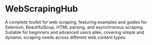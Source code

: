 # WebScrapingHub
A complete toolkit for web scraping, featuring examples and guides for Selenium, BeautifulSoup, HTML parsing, and asynchronous scraping. Suitable for beginners and advanced users alike, covering simple and dynamic scraping needs across different web content types.
